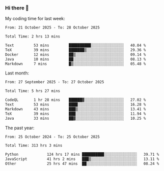 ### Hi there 👋

My coding time for last week:

<!--START_SECTION:week-->

```txt
From: 21 October 2025 - To: 28 October 2025

Total Time: 2 hrs 13 mins

Text         53 mins         ██████████░░░░░░░░░░░░░░░   40.04 %
TeX          39 mins         ███████▒░░░░░░░░░░░░░░░░░   29.36 %
Docker       12 mins         ██▒░░░░░░░░░░░░░░░░░░░░░░   09.14 %
Java         10 mins         ██░░░░░░░░░░░░░░░░░░░░░░░   08.13 %
Markdown     7 mins          █▒░░░░░░░░░░░░░░░░░░░░░░░   05.48 %
```

<!--END_SECTION:week-->

Last month:

<!--START_SECTION:month-->

```txt
From: 27 September 2025 - To: 27 October 2025

Total Time: 5 hrs 27 mins

CodeQL       1 hr 28 mins    ██████▓░░░░░░░░░░░░░░░░░░   27.02 %
Text         53 mins         ████░░░░░░░░░░░░░░░░░░░░░   16.28 %
Markdown     43 mins         ███▒░░░░░░░░░░░░░░░░░░░░░   13.41 %
TeX          39 mins         ███░░░░░░░░░░░░░░░░░░░░░░   11.94 %
Java         33 mins         ██▓░░░░░░░░░░░░░░░░░░░░░░   10.25 %
```

<!--END_SECTION:month-->

The past year:

<!--START_SECTION:year-->

```txt
From: 25 October 2024 - To: 25 October 2025

Total Time: 313 hrs 3 mins

Python             124 hrs 17 mins ██████████░░░░░░░░░░░░░░░   39.71 %
JavaScript         41 hrs 2 mins   ███▒░░░░░░░░░░░░░░░░░░░░░   13.11 %
Other              25 hrs 47 mins  ██░░░░░░░░░░░░░░░░░░░░░░░   08.24 %
```

<!--END_SECTION:year-->
